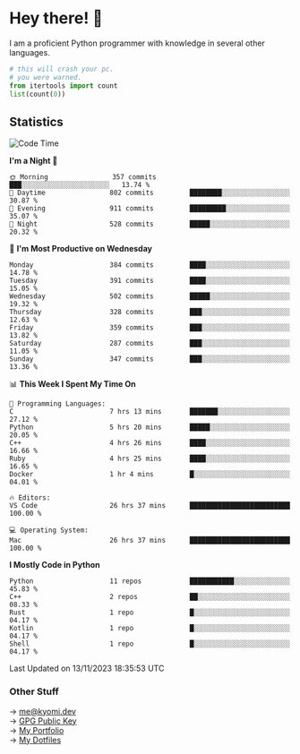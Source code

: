 # Hey there! 👋

I am a proficient Python programmer with knowledge in several other languages.

```py
# this will crash your pc.
# you were warned.
from itertools import count
list(count(0))
```

## Statistics
<!--START_SECTION:waka-->
![Code Time](http://img.shields.io/badge/Code%20Time-616%20hrs%203%20mins-blue)

**I'm a Night 🦉** 

```text
🌞 Morning                357 commits         ███░░░░░░░░░░░░░░░░░░░░░░   13.74 % 
🌆 Daytime                802 commits         ████████░░░░░░░░░░░░░░░░░   30.87 % 
🌃 Evening                911 commits         █████████░░░░░░░░░░░░░░░░   35.07 % 
🌙 Night                  528 commits         █████░░░░░░░░░░░░░░░░░░░░   20.32 % 
```
📅 **I'm Most Productive on Wednesday** 

```text
Monday                   384 commits         ████░░░░░░░░░░░░░░░░░░░░░   14.78 % 
Tuesday                  391 commits         ████░░░░░░░░░░░░░░░░░░░░░   15.05 % 
Wednesday                502 commits         █████░░░░░░░░░░░░░░░░░░░░   19.32 % 
Thursday                 328 commits         ███░░░░░░░░░░░░░░░░░░░░░░   12.63 % 
Friday                   359 commits         ███░░░░░░░░░░░░░░░░░░░░░░   13.82 % 
Saturday                 287 commits         ███░░░░░░░░░░░░░░░░░░░░░░   11.05 % 
Sunday                   347 commits         ███░░░░░░░░░░░░░░░░░░░░░░   13.36 % 
```


📊 **This Week I Spent My Time On** 

```text
💬 Programming Languages: 
C                        7 hrs 13 mins       ███████░░░░░░░░░░░░░░░░░░   27.12 % 
Python                   5 hrs 20 mins       █████░░░░░░░░░░░░░░░░░░░░   20.05 % 
C++                      4 hrs 26 mins       ████░░░░░░░░░░░░░░░░░░░░░   16.66 % 
Ruby                     4 hrs 25 mins       ████░░░░░░░░░░░░░░░░░░░░░   16.65 % 
Docker                   1 hr 4 mins         █░░░░░░░░░░░░░░░░░░░░░░░░   04.01 % 

🔥 Editors: 
VS Code                  26 hrs 37 mins      █████████████████████████   100.00 % 

💻 Operating System: 
Mac                      26 hrs 37 mins      █████████████████████████   100.00 % 
```

**I Mostly Code in Python** 

```text
Python                   11 repos            ███████████░░░░░░░░░░░░░░   45.83 % 
C++                      2 repos             ██░░░░░░░░░░░░░░░░░░░░░░░   08.33 % 
Rust                     1 repo              █░░░░░░░░░░░░░░░░░░░░░░░░   04.17 % 
Kotlin                   1 repo              █░░░░░░░░░░░░░░░░░░░░░░░░   04.17 % 
Shell                    1 repo              █░░░░░░░░░░░░░░░░░░░░░░░░   04.17 % 
```




 Last Updated on 13/11/2023 18:35:53 UTC
<!--END_SECTION:waka-->

### Other Stuff

→ [me@kyomi.dev](mailto:me@kyomi.dev)\
→ [GPG Public Key](https://github.com/bitterteriyaki.gpg)\
→ [My Portfolio](https://kyomi.dev)\
→ [My Dotfiles](https://github.com/bitterteriyaki/dotfiles)
